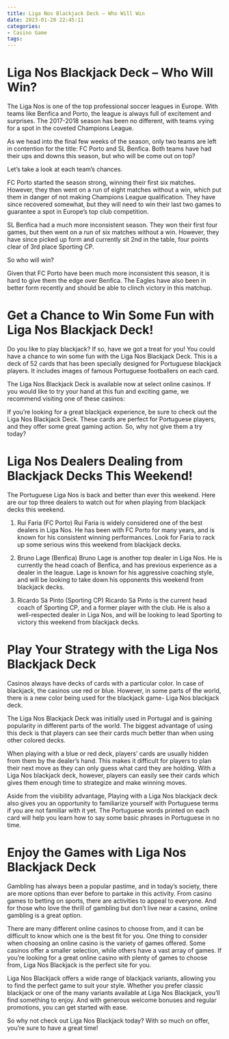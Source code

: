 ```yaml
---
title: Liga Nos Blackjack Deck – Who Will Win
date: 2023-01-20 22:45:11
categories:
- Casino Game
tags:
---
```



#  Liga Nos Blackjack Deck – Who Will Win?

The Liga Nos is one of the top professional soccer leagues in Europe. With teams like Benfica and Porto, the league is always full of excitement and surprises. The 2017-2018 season has been no different, with teams vying for a spot in the coveted Champions League.

As we head into the final few weeks of the season, only two teams are left in contention for the title: FC Porto and SL Benfica. Both teams have had their ups and downs this season, but who will be come out on top?

Let’s take a look at each team’s chances.

FC Porto started the season strong, winning their first six matches. However, they then went on a run of eight matches without a win, which put them in danger of not making Champions League qualification. They have since recovered somewhat, but they will need to win their last two games to guarantee a spot in Europe’s top club competition.

SL Benfica had a much more inconsistent season. They won their first four games, but then went on a run of six matches without a win. However, they have since picked up form and currently sit 2nd in the table, four points clear of 3rd place Sporting CP.

So who will win?

Given that FC Porto have been much more inconsistent this season, it is hard to give them the edge over Benfica. The Eagles have also been in better form recently and should be able to clinch victory in this matchup.

#  Get a Chance to Win Some Fun with Liga Nos Blackjack Deck!

Do you like to play blackjack? If so, have we got a treat for you! You could have a chance to win some fun with the Liga Nos Blackjack Deck. This is a deck of 52 cards that has been specially designed for Portuguese blackjack players. It includes images of famous Portuguese footballers on each card.

The Liga Nos Blackjack Deck is available now at select online casinos. If you would like to try your hand at this fun and exciting game, we recommend visiting one of these casinos:

If you’re looking for a great blackjack experience, be sure to check out the Liga Nos Blackjack Deck. These cards are perfect for Portuguese players, and they offer some great gaming action. So, why not give them a try today?

#  Liga Nos Dealers Dealing from Blackjack Decks This Weekend!

The Portuguese Liga Nos is back and better than ever this weekend. Here are our top three dealers to watch out for when playing from blackjack decks this weekend.

1) Rui Faria (FC Porto)
Rui Faria is widely considered one of the best dealers in Liga Nos. He has been with FC Porto for many years, and is known for his consistent winning performances. Look for Faria to rack up some serious wins this weekend from blackjack decks.

2) Bruno Lage (Benfica)
Bruno Lage is another top dealer in Liga Nos. He is currently the head coach of Benfica, and has previous experience as a dealer in the league. Lage is known for his aggressive coaching style, and will be looking to take down his opponents this weekend from blackjack decks.

3) Ricardo Sá Pinto (Sporting CP)
Ricardo Sá Pinto is the current head coach of Sporting CP, and a former player with the club. He is also a well-respected dealer in Liga Nos, and will be looking to lead Sporting to victory this weekend from blackjack decks.

#  Play Your Strategy with the Liga Nos Blackjack Deck

Casinos always have decks of cards with a particular color. In case of blackjack, the casinos use red or blue. However, in some parts of the world, there is a new color being used for the blackjack game- Liga Nos blackjack deck.

The Liga Nos Blackjack Deck was initially used in Portugal and is gaining popularity in different parts of the world. The biggest advantage of using this deck is that players can see their cards much better than when using other colored decks. 

When playing with a blue or red deck, players’ cards are usually hidden from them by the dealer’s hand. This makes it difficult for players to plan their next move as they can only guess what card they are holding. With a Liga Nos blackjack deck, however, players can easily see their cards which gives them enough time to strategize and make winning moves.

Aside from the visibility advantage, Playing with a Liga Nos blackjack deck also gives you an opportunity to familiarize yourself with Portuguese terms if you are not familiar with it yet. The Portuguese words printed on each card will help you learn how to say some basic phrases in Portuguese in no time.

#  Enjoy the Games with Liga Nos Blackjack Deck

Gambling has always been a popular pastime, and in today’s society, there are more options than ever before to partake in this activity. From casino games to betting on sports, there are activities to appeal to everyone. And for those who love the thrill of gambling but don’t live near a casino, online gambling is a great option.

There are many different online casinos to choose from, and it can be difficult to know which one is the best fit for you. One thing to consider when choosing an online casino is the variety of games offered. Some casinos offer a smaller selection, while others have a vast array of games. If you’re looking for a great online casino with plenty of games to choose from, Liga Nos Blackjack is the perfect site for you.

Liga Nos Blackjack offers a wide range of blackjack variants, allowing you to find the perfect game to suit your style. Whether you prefer classic blackjack or one of the many variants available at Liga Nos Blackjack, you’ll find something to enjoy. And with generous welcome bonuses and regular promotions, you can get started with ease.

So why not check out Liga Nos Blackjack today? With so much on offer, you’re sure to have a great time!